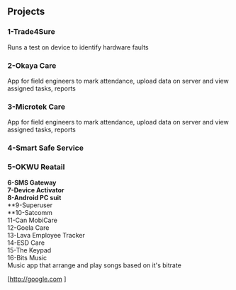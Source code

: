 ## Projects
### **1-Trade4Sure<br />**
Runs a test on device to identify hardware faults<br />
### **2-Okaya Care<br />**
App for field engineers to mark attendance, upload data on server and view assigned tasks, reports<br/>
### **3-Microtek Care<br />**
App for field engineers to mark attendance, upload data on server and view assigned tasks, reports<br/>
### **4-Smart Safe Service<br />**
### **5-OKWU Reatail<br />**
**6-SMS Gateway<br />**
**7-Device Activator<br />**
**8-Android PC suit<br />**
**9-Superuser<br />
**10-Satcomm<br />
11-Can MobiCare<br />
12-Goela Care<br />
13-Lava Employee Tracker<br />
14-ESD Care<br />
15-The Keypad<br />
16-Bits Music<br />
   Music app that arrange and play songs based on it's bitrate


[http://google.com ]
